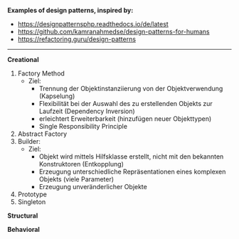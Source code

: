 **Examples of design patterns, inspired by:**

- https://designpatternsphp.readthedocs.io/de/latest
- https://github.com/kamranahmedse/design-patterns-for-humans
- https://refactoring.guru/design-patterns

---

**Creational**

1. Factory Method
    - Ziel:
      - Trennung der Objektinstanziierung von der Objektverwendung (Kapselung)
      - Flexibilität bei der Auswahl des zu erstellenden Objekts zur Laufzeit (Dependency Inversion)
      - erleichtert Erweiterbarkeit (hinzufügen neuer Objekttypen)
      - Single Responsibility Principle
2. Abstract Factory
3. Builder:
    - Ziel:
        - Objekt wird mittels Hilfsklasse erstellt, nicht mit den bekannten Konstruktoren (Entkopplung)
        - Erzeugung unterschiedliche Repräsentationen eines komplexen Objekts (viele Parameter)
        - Erzeugung unveränderlicher Objekte
4. Prototype
5. Singleton

**Structural**

**Behavioral**